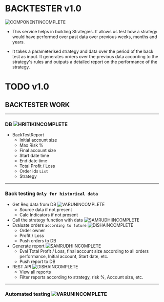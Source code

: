 # BACKTESTER v1.0

![COMPONENTINCOMPLETE]

* This service helps in building Strategies. It allows us test how a strategy would have performed over past data over previous weeks, months and years.

* It takes a parameterised strategy and data over the period of the back test as input. It generates orders over the previous data according to the strategy's rules and outputs a detailed report on the performance of the strategy.

# TODO v1.0


## BACKTESTER WORK

---

### DB ![HRITIKINCOMPLETE]
- BackTestReport
	- Initial account size
	- Max Risk %
	- Final account size
	- Start date time
	- End date time
	- Total Profit / Loss
	- Order ids `List`
	- Strategy
	
---

### Back testing `Only for historical data` 
- Get Req data from DB ![VARUNINCOMPLETE]
	- Source data if not present
	- Calc Indicators if not present
- Call the strategy function with data ![SAMRUDHIINCOMPLETE]
- Evaluate orders `according to future` ![DISHAINCOMPLETE]
	- Order owner
	- Profit / Loss
	- Push orders to DB
- Generate report ![SAMRUDHIINCOMPLETE]
	- Eval Total Profit / Loss, final account size according to all orders performance, Initial account, Start date, etc.
	- Push report to DB
- REST API ![DISHAINCOMPLETE]
	- View all reports
	- Filter reports according to strategy, risk %, Account size, etc.

---

### Automated testing ![VARUNINCOMPLETE]



[DONE]: https://img.shields.io/badge/DONE-brightgreen
[INCOMPLETE]: https://img.shields.io/badge/INCOMPLETE-red

[VARUNINCOMPLETE]: https://img.shields.io/badge/VARUN-INCOMPLETE-red
[VARUNCOMPLETE]: https://img.shields.io/badge/VARUN-COMPLETE-brightgreen

[DISHAINCOMPLETE]: https://img.shields.io/badge/DISHA-INCOMPLETE-red
[DISHACOMPLETE]: https://img.shields.io/badge/DISHA-COMPLETE-brightgreen

[SAMRUDHIINCOMPLETE]: https://img.shields.io/badge/SAMRUDHI-INCOMPLETE-red
[SAMRUDHICOMPLETE]: https://img.shields.io/badge/SAMRUDHI-COMPLETE-brightgreen

[HRITIKINCOMPLETE]: https://img.shields.io/badge/HRITIK-INCOMPLETE-red
[HRITIKCOMPLETE]: https://img.shields.io/badge/HRITIK-COMPLETE-brightgreen

[BUG]: https://img.shields.io/badge/BUG-red
[BUGFIXED]: https://img.shields.io/badge/BUG-FIXED-brightgreen

[FEATUREINCOMPLETE]: https://img.shields.io/badge/FEATURE-INCOMPLETE-red
[FEATURECOMPLETE]: https://img.shields.io/badge/FEATURE-COMPLETE-brightgreen

[COMPONENTINCOMPLETE]: https://img.shields.io/badge/COMPONENT-INCOMPLETE-red
[COMPONENTCOMPLETE]: https://img.shields.io/badge/COMPONENT-COMPLETE-brightgreen

[MEETINGINCOMPLETE]: https://img.shields.io/badge/MEETING-INCOMPLETE-red

[DOCINCOMPLETE]: https://img.shields.io/badge/DOC-INCOMPLETE-red
[DOCCOMPLETE]: https://img.shields.io/badge/DOC-COMPLETE-brightgreen
